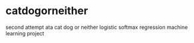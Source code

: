 # catdogorneither
second attempt ata  cat dog or neither logistic softmax regression machine learning project
